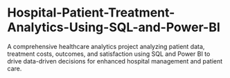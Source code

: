 # Hospital-Patient-Treatment-Analytics-Using-SQL-and-Power-BI
A comprehensive healthcare analytics project analyzing patient data, treatment costs, outcomes, and satisfaction using SQL and Power BI to drive data-driven decisions for enhanced hospital management and patient care.
